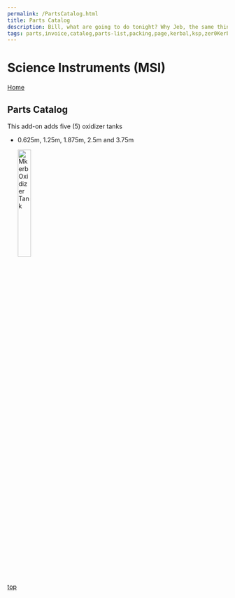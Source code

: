 ```yaml
---
permalink: /PartsCatalog.html
title: Parts Catalog
description: Bill, what are going to do tonight? Why Jeb, the same thing we do every night, Take over the world!
tags: parts,invoice,catalog,parts-list,packing,page,kerbal,ksp,zer0Kerbal,zedK
---
```

<!-- PartsCatalog.md v1.0.0.0
Science Instruments (MSI)
created: 21 Mar 2023
updated: 

TEMPLATE: PartsCatalog.md v1.1.4.2
created: 01 Feb 2022
updated: 17 Feb 2023 -->

<script src="https://kit.fontawesome.com/0ea5493613.js" crossorigin="anonymous"></script>
<i class="fa-solid fa-explosion fa-beat-fade fa-3x" style="--fa-beat-fade-opacity: 0.1; --fa-beat-fade-scale: 1.25;color: #FF7E03" ></i>

# Science Instruments (MSI)

[Home](./index.md)

## Parts Catalog

This add-on adds five (5) oxidizer tanks

* 0.625m, 1.25m, 1.875m, 2.5m and 3.75m

  <img src="https://raw.githubusercontent.com/zer0Kerbal/OxidizerTank/master/docs/thumbs/mot-tank-125_icon.png" alt="Mkerb Oxidizer Tank" width="25%" height="25%" />

[top](#parts-catalog)

<!-- THIS FILE: CC BY-ND 4.0 by zer0Kerbal -->
